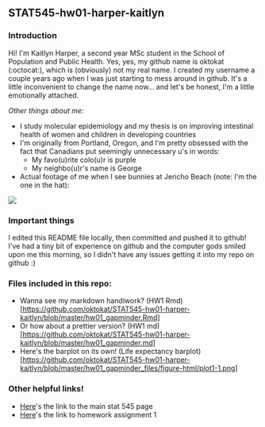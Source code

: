 ## STAT545-hw01-harper-kaitlyn

### Introduction
Hi! I'm Kaitlyn Harper, a second year MSc student in the School of Population and Public Health. Yes, yes, my github name is oktokat (:octocat:), which is (obviously) not my real name. I created my username a couple years ago when I was just starting to mess around in github. It's a little inconvenient to change the name now... and let's be honest, I'm a little emotionally attached.

_Other things about me:_
- I study molecular epidemiology and my thesis is on improving intestinal health of women and children in developing countries
- I'm originally from Portland, Oregon, and I'm pretty obsessed with the fact that Canadians put seemingly unnecessary u's in words:
    + My favo(u)rite colo(u)r is purple
    + My neighbo(u)r's name is George
- Actual footage of me when I see bunnies at Jericho Beach (note: I'm the one in the hat):

![ ](https://imgs.xkcd.com/comics/bun_alert.png)

### Important things
I edited this README file locally, then committed and pushed it to github! I've had a tiny bit of experience on github and the computer gods smiled upon me this morning, so I didn't have any issues getting it into my repo on github :)

### Files included in this repo:
- Wanna see my markdown handiwork? (HW1 Rmd)[https://github.com/oktokat/STAT545-hw01-harper-kaitlyn/blob/master/hw01_gapminder.Rmd]
- Or how about a prettier version? (HW1 md)[https://github.com/oktokat/STAT545-hw01-harper-kaitlyn/blob/master/hw01_gapminder.md]
- Here's the barplot on its own! (Life expectancy barplot)[https://github.com/oktokat/STAT545-hw01-harper-kaitlyn/blob/master/hw01_gapminder_files/figure-html/plot1-1.png]

### Other helpful links!
- [Here](http://stat545.com/)'s the link to the main stat 545 page
- [Here](http://stat545.com/hw01_edit-README.html)'s the link to homework assignment 1
